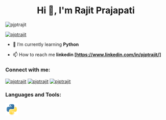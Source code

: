 
<h1 align="center">Hi 👋, I'm Rajit Prajapati</h1>
<p align="left"> <img src="https://komarev.com/ghpvc/?username=pjptrajit&label=Profile%20views&color=0e75b6&style=flat" alt="pjptrajit" /> </p>

<p align="left"> <a href="https://twitter.com/pjptrajit" target="blank"><img src="https://img.shields.io/twitter/follow/pjptrajit?logo=twitter&style=for-the-badge" alt="pjptrajit" /></a> </p>

- 🌱 I’m currently learning **Python**

- 📫 How to reach me **linkedin [https://www.linkedin.com/in/pjptrajit/]**

<h3 align="left">Connect with me:</h3>
<p align="left">
<a href="https://twitter.com/pjptrajit" target="blank"><img align="center" src="https://raw.githubusercontent.com/rahuldkjain/github-profile-readme-generator/master/src/images/icons/Social/twitter.svg" alt="pjptrajit" height="30" width="40" /></a>
<a href="https://linkedin.com/in/pjptrajit" target="blank"><img align="center" src="https://raw.githubusercontent.com/rahuldkjain/github-profile-readme-generator/master/src/images/icons/Social/linked-in-alt.svg" alt="pjptrajit" height="30" width="40" /></a>
<a href="https://instagram.com/pjptrajit" target="blank"><img align="center" src="https://raw.githubusercontent.com/rahuldkjain/github-profile-readme-generator/master/src/images/icons/Social/instagram.svg" alt="pjptrajit" height="30" width="40" /></a>
</p>

<h3 align="left">Languages and Tools:</h3>
<p align="left"> <a href="https://www.python.org" target="_blank" rel="noreferrer"> <img src="https://raw.githubusercontent.com/devicons/devicon/master/icons/python/python-original.svg" alt="python" width="40" height="40"/> </a> </p>

<p>&nbsp;<img align="center" src="https://github-readme-stats.vercel.app/api?username=pjptrajit&show_icons=true&locale=en" alt="pjptr



